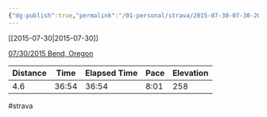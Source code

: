 ```yaml
---
{"dg-publish":true,"permalink":"/01-personal/strava/2015-07-30-07-30-2015-bend-oregon/"}
---
```



[[2015-07-30\|2015-07-30]]

[07/30/2015 Bend, Oregon](https://www.strava.com/activities/358392223)

| Distance | Time  | Elapsed Time | Pace | Elevation |
| -------- | ----- | ------------ | ---- | --------- |
| 4.6      | 36:54 | 36:54        | 8:01 | 258       |




#strava
